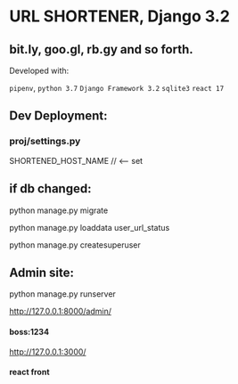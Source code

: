 # URL SHORTENER, Django 3.2
## bit.ly, goo.gl, rb.gy and so forth.

Developed with:

`pipenv`,
`python 3.7`
`Django Framework 3.2`
`sqlite3`
`react 17`

## Dev Deployment:

### proj/settings.py
SHORTENED_HOST_NAME // <-- set         

## if db changed:

python manage.py migrate    

python manage.py loaddata user_url_status

python manage.py createsuperuser

## Admin site:

python manage.py runserver

http://127.0.0.1:8000/admin/    
#### boss:1234

http://127.0.0.1:3000/
#### react front

